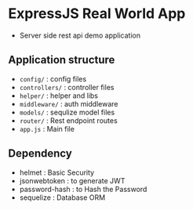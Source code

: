 # ExpressJS Real World App
- Server side rest api demo application
 
## Application structure
- `config/` : config files
- `controllers/` : controller files
- `helper/` : helper and libs
- `middleware/` : auth middleware
- `models/` : sequlize model files
- `router/` : Rest endpoint routes
- `app.js` : Main file

## Dependency
- helmet : Basic Security
- jsonwebtoken : to generate JWT
- password-hash : to Hash the Password
- sequelize : Database ORM
